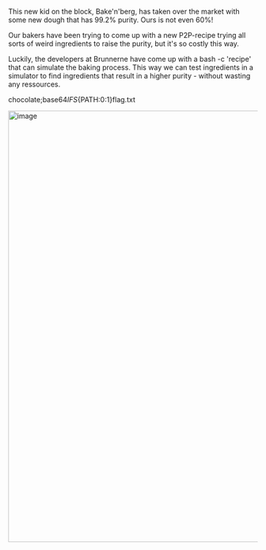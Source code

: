 
This new kid on the block, Bake'n'berg, has taken over the market with some new dough that has 99.2% purity. Ours is not even 60%!

Our bakers have been trying to come up with a new P2P-recipe trying all sorts of weird ingredients to raise the purity, but it's so costly this way.

Luckily, the developers at Brunnerne have come up with a bash -c 'recipe' that can simulate the baking process. This way we can test ingredients in a simulator to find ingredients that result in a higher purity - without wasting any ressources.

chocolate;base64${IFS}${PATH:0:1}flag.txt


<img width="1900" height="871" alt="image" src="https://github.com/user-attachments/assets/b76eea26-1712-4223-a083-f1e378d18d28" />
